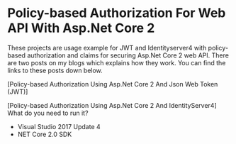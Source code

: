 # Policy-based Authorization For Web API With Asp.Net Core 2
These projects are usage example for JWT and Identityserver4 with policy-based authorization and claims for securing Asp.Net Core 2 web API. There are two posts on my blogs which explains how they work. You can find the links to these posts down below.

[Policy-based Authorization Using Asp.Net Core 2 And Json Web Token (JWT)]

[Policy-based Authorization Using Asp.Net Core 2 And IdentityServer4] What do you need to run it?
- Visual Studio 2017 Update 4
- NET Core 2.0 SDK
